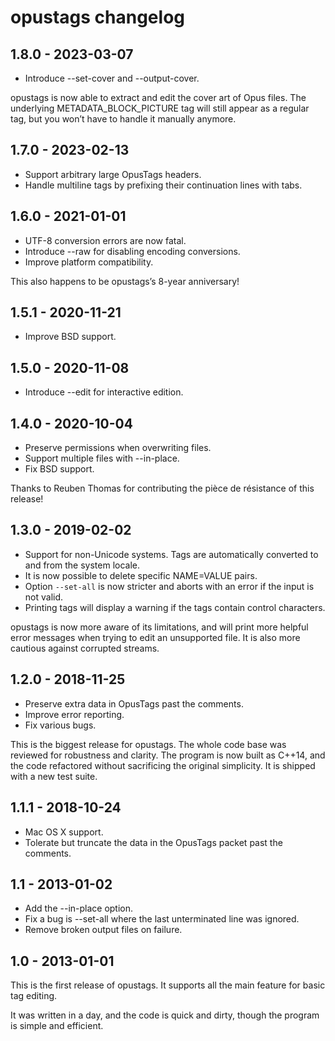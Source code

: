 opustags changelog
==================

1.8.0 - 2023-03-07
------------------

- Introduce --set-cover and --output-cover.

opustags is now able to extract and edit the cover art of Opus files. The underlying
METADATA_BLOCK_PICTURE tag will still appear as a regular tag, but you won’t have to handle it
manually anymore.

1.7.0 - 2023-02-13
------------------

- Support arbitrary large OpusTags headers.
- Handle multiline tags by prefixing their continuation lines with tabs.

1.6.0 - 2021-01-01
------------------

- UTF-8 conversion errors are now fatal.
- Introduce --raw for disabling encoding conversions.
- Improve platform compatibility.

This also happens to be opustags’s 8-year anniversary!

1.5.1 - 2020-11-21
------------------

- Improve BSD support.

1.5.0 - 2020-11-08
------------------

- Introduce --edit for interactive edition.

1.4.0 - 2020-10-04
------------------

- Preserve permissions when overwriting files.
- Support multiple files with --in-place.
- Fix BSD support.

Thanks to Reuben Thomas for contributing the pièce de résistance of this
release!

1.3.0 - 2019-02-02
------------------

- Support for non-Unicode systems. Tags are automatically converted to and from the system locale.
- It is now possible to delete specific NAME=VALUE pairs.
- Option `--set-all` is now stricter and aborts with an error if the input is not valid.
- Printing tags will display a warning if the tags contain control characters.

opustags is now more aware of its limitations, and will print more helpful error messages when
trying to edit an unsupported file. It is also more cautious against corrupted streams.

1.2.0 - 2018-11-25
------------------

- Preserve extra data in OpusTags past the comments.
- Improve error reporting.
- Fix various bugs.

This is the biggest release for opustags. The whole code base was reviewed for robustness and
clarity. The program is now built as C++14, and the code refactored without sacrificing the
original simplicity. It is shipped with a new test suite.

1.1.1 - 2018-10-24
------------------

- Mac OS X support.
- Tolerate but truncate the data in the OpusTags packet past the comments.

1.1 - 2013-01-02
----------------

- Add the --in-place option.
- Fix a bug is --set-all where the last unterminated line was ignored.
- Remove broken output files on failure.

1.0 - 2013-01-01
----------------

This is the first release of opustags. It supports all the main feature for basic tag editing.

It was written in a day, and the code is quick and dirty, though the program is simple and
efficient.
